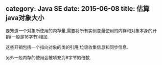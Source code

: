 category: Java SE
date: 2015-06-08
title: 估算java对象大小
---

要知道一个对象所使用的内存量,需要将所有实例变量使用的内存和对象本身的开销(一般是16字节)相加.

这些开销包括一个指向对象的类的引用,垃圾收集信息和同步信息.

另外一般内存的使用会被填充为8字节的倍数.

